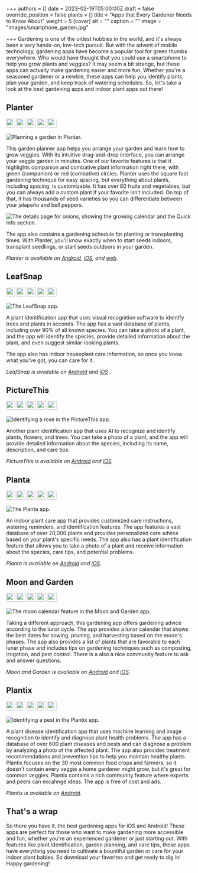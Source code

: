 +++
authors = []
date = 2023-02-19T05:00:00Z
draft = false
override_position = false
plants = []
title = "Apps that Every Gardener Needs to Know About"
weight = 5
[cover]
alt = ""
caption = ""
image = "images/smartphone_garden.jpg"

+++
Gardening is one of the oldest hobbies in the world, and it's always been a very hands-on, low-tech pursuit. But with the advent of mobile technology, gardening apps have become a popular tool for green thumbs everywhere. Who would have thought that you could use a smartphone to help you grow plants and veggies? It may seem a bit strange, but these apps can actually make gardening easier and more fun. Whether you're a seasoned gardener or a newbie, these apps can help you identify plants, plan your garden, and keep track of watering schedules. So, let's take a look at the best gardening apps and indoor plant apps out there!

## Planter

<div>
<img alt="star" src="/images/icons/star.svg" height="24px" style="display:inline; margin:0px;">
<img alt="star" src="/images/icons/star.svg" height="24px" style="display:inline; margin:0px;">
<img alt="star" src="/images/icons/star.svg" height="24px" style="display:inline; margin:0px;">
<img alt="star" src="/images/icons/star.svg" height="24px" style="display:inline; margin:0px;">
<img alt="star" src="/images/icons/star_half.svg" height="24px" style="display:inline; margin:0px;">
</div>

![](images/planter_preview.gif "Planning a garden in Planter.")

This garden planner app helps you arrange your garden and learn how to grow veggies. With its intuitive drag-and-drop interface, you can arrange your veggie garden in minutes. One of our favorite features is that it highlights companion and combative plant information right there, with green (companion) or red (combative) circles. Planter uses the square foot gardening technique for easy spacing, but everything about plants, including spacing, is customizable. It has over 80 fruits and vegetables, but you can always add a custom plant if your favorite isn’t included. On top of that, it has thousands of seed varieties so you can differentiate between your jalapeño and bell peppers.

![](images/planter_calendar.webp "The details page for onions, showing the growing calendar and the Quick Info section.")

The app also contains a gardening schedule for planting or transplanting times. With Planter, you'll know exactly when to start seeds indoors, transplant seedlings, or start seeds outdoors in your garden.

*Planter is available on [Android](https://play.google.com/store/apps/details?id=com.perculacreative.peter.gardenplanner&hl=en_US&gl=US), [iOS](https://apps.apple.com/us/app/planter-garden-planner/id1542642210), and [web](https://planter.garden).*

## LeafSnap

<div>
<img alt="star" src="/images/icons/star.svg" height="24px" style="display:inline; margin:0px;">
<img alt="star" src="/images/icons/star.svg" height="24px" style="display:inline; margin:0px;">
<img alt="star" src="/images/icons/star.svg" height="24px" style="display:inline; margin:0px;">
<img alt="star" src="/images/icons/star.svg" height="24px" style="display:inline; margin:0px;">
<img alt="star" src="/images/icons/star_half.svg" height="24px" style="display:inline; margin:0px;">
</div>

![](images/LeafSnap.webp "The LeafSnap app.")

A plant identification app that uses visual recognition software to identify trees and plants in seconds. The app has a vast database of plants, including over 90% of all known species. You can take a photo of a plant, and the app will identify the species, provide detailed information about the plant, and even suggest similar-looking plants.

The app also has indoor houseplant care information, so once you know what you've got, you can care for it.

*LeafSnap is available on [Android](https://play.google.com/store/apps/details?id=plant.identification.snap&hl=en_US&gl=US) and [iOS](https://apps.apple.com/us/app/leafsnap-plant-identification/id1487972880) .*

## PictureThis

<div>
<img alt="star" src="/images/icons/star.svg" height="24px" style="display:inline; margin:0px;">
<img alt="star" src="/images/icons/star.svg" height="24px" style="display:inline; margin:0px;">
<img alt="star" src="/images/icons/star.svg" height="24px" style="display:inline; margin:0px;">
<img alt="star" src="/images/icons/star.svg" height="24px" style="display:inline; margin:0px;">
<img alt="star" src="/images/icons/star_half.svg" height="24px" style="display:inline; margin:0px;">
</div>

![](images/PictureThis.webp "Identifying a rose in the PictureThis app.")

Another plant identification app that uses AI to recognize and identify plants, flowers, and trees. You can take a photo of a plant, and the app will provide detailed information about the species, including its name, description, and care tips.

*PictureThis is available on [Android](https://play.google.com/store/apps/details?id=cn.danatech.xingseus&hl=en_US&gl=US) and [iOS](https://apps.apple.com/us/app/picturethis-plant-identifier/id1252497129).*

## Planta

<div>
<img alt="star" src="/images/icons/star.svg" height="24px" style="display:inline; margin:0px;">
<img alt="star" src="/images/icons/star.svg" height="24px" style="display:inline; margin:0px;">
<img alt="star" src="/images/icons/star.svg" height="24px" style="display:inline; margin:0px;">
<img alt="star" src="/images/icons/star.svg" height="24px" style="display:inline; margin:0px;">
<img alt="star" src="/images/icons/star_half.svg" height="24px" style="display:inline; margin:0px;">
</div>

![](images/planta.webp "The Planta app.")

An indoor plant care app that provides customized care instructions, watering reminders, and identification features. The app features a vast database of over 20,000 plants and provides personalized care advice based on your plant's specific needs. The app also has a plant identification feature that allows you to take a photo of a plant and receive information about the species, care tips, and potential problems.

*Planta is available on [Android](https://play.google.com/store/apps/details?id=com.stromming.planta&hl=en_US&gl=US) and [iOS](https://apps.apple.com/us/app/planta-plant-care-reminders/id1410126781).*

## Moon and Garden

<div>
<img alt="star" src="/images/icons/star.svg" height="24px" style="display:inline; margin:0px;">
<img alt="star" src="/images/icons/star.svg" height="24px" style="display:inline; margin:0px;">
<img alt="star" src="/images/icons/star.svg" height="24px" style="display:inline; margin:0px;">
<img alt="star" src="/images/icons/star.svg" height="24px" style="display:inline; margin:0px;">
<img alt="star" src="/images/icons/star_half.svg" height="24px" style="display:inline; margin:0px;">
</div>

![](images/moongarden.webp "The moon calendar feature in the Moon and Garden app.")

Taking a different approach, this gardening app offers gardening advice according to the lunar cycle. The app provides a lunar calendar that shows the best dates for sowing, pruning, and harvesting based on the moon's phases. The app also provides a list of plants that are favorable to each lunar phase and includes tips on gardening techniques such as composting, irrigation, and pest control. There is a also a nice community feature to ask and answer questions.

*Moon and Garden is available on [Android](https://play.google.com/store/apps/details?id=com.cs.biodyapp&hl=en_US&gl=US) and [iOS](https://apps.apple.com/us/app/moon-garden/id1038475934).*

## Plantix

<div>
<img alt="star" src="/images/icons/star.svg" height="24px" style="display:inline; margin:0px;">
<img alt="star" src="/images/icons/star.svg" height="24px" style="display:inline; margin:0px;">
<img alt="star" src="/images/icons/star.svg" height="24px" style="display:inline; margin:0px;">
<img alt="star" src="/images/icons/star.svg" height="24px" style="display:inline; margin:0px;">
<img alt="star" src="/images/icons/star_half.svg" height="24px" style="display:inline; margin:0px;">
</div>

![](images/plantix.webp "Identifying a pest in the Plantix app.")

A plant disease identification app that uses machine learning and image recognition to identify and diagnose plant health problems. The app has a database of over 600 plant diseases and pests and can diagnose a problem by analyzing a photo of the affected plant. The app also provides treatment recommendations and prevention tips to help you maintain healthy plants. Plantix focuses on the 30 most common food crops and farmers, so it doesn't contain every veggie a home gardener might grow, but it's great for common veggies. Plantix contains a rich community feature where experts and peers can excahnge ideas. The app is free of cost and ads. 

*Plantix is available on [Android](https://play.google.com/store/apps/details?id=com.peat.GartenBank&hl=en_US&gl=US).*

## That's a wrap

So there you have it, the best gardening apps for iOS and Android! These apps are perfect for those who want to make gardening more accessible and fun, whether you're an experienced gardener or just starting out. With features like plant identification, garden planning, and care tips, these apps have everything you need to cultivate a bountiful garden or care for your indoor plant babies. So download your favorites and get ready to dig in! Happy gardening!
